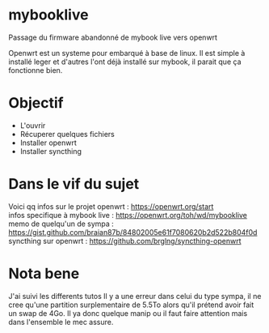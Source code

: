 # mybooklive
Passage du firmware abandonné de mybook live vers openwrt

Openwrt est un systeme pour embarqué à base de linux. Il est simple à installé leger et d'autres l'ont déjà installé sur mybook, il parait que ça fonctionne bien.

# Objectif

* L'ouvrir 
* Récuperer quelques fichiers
* Installer openwrt
* Installer syncthing

# Dans le vif du sujet

Voici qq infos sur le projet openwrt : https://openwrt.org/start  
infos specifique à mybook live : https://openwrt.org/toh/wd/mybooklive  
memo de quelqu'un de sympa : https://gist.github.com/braian87b/84802005e61f7080620b2d522b804f0d  
syncthing sur openwrt : https://github.com/brglng/syncthing-openwrt  

# Nota bene

J'ai suivi les differents tutos
Il y a une erreur dans celui du type sympa, il ne cree qu'une partition surplementaire de 5.5To alors qu'il prétend avoir fait un swap de 4Go.
Il ya donc quelque manip ou il faut faire attention mais dans l'ensemble le mec assure.
